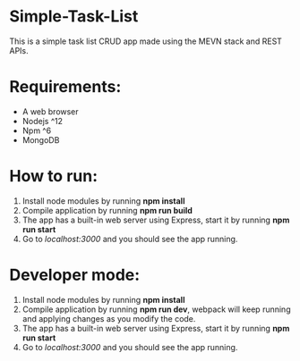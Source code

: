 # Simple-Task-List

This is a simple task list CRUD app made using the MEVN stack and REST APIs.

# Requirements:

* A web browser
* Nodejs ^12
* Npm ^6
* MongoDB

# How to run:

1. Install node modules by running **npm install**
2. Compile application by running **npm run build**
3. The app has a built-in web server using Express, start it by running **npm run start**
4. Go to *localhost:3000* and you should see the app running.

# Developer mode:

1. Install node modules by running **npm install**
2. Compile application by running **npm run dev**, webpack will keep running and applying changes as you modify the code.
3. The app has a built-in web server using Express, start it by running **npm run start**
4. Go to *localhost:3000* and you should see the app running.

